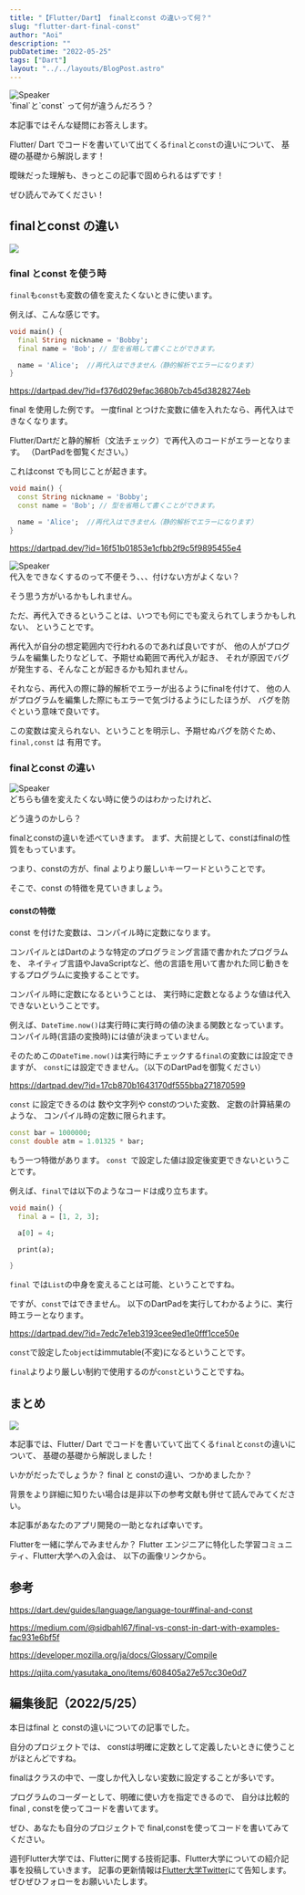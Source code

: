 ```yaml
---
title: "【Flutter/Dart】 finalとconst の違いって何？"
slug: "flutter-dart-final-const"
author: "Aoi"
description: ""
pubDatetime: "2022-05-25"
tags: ["Dart"]
layout: "../../layouts/BlogPost.astro"
---
```


<div class="speech-bubble-container">
  <div class="speech-bubble-avatar">
    <img src="https://blog.flutteruniv.com/wp-content/themes/cocoon-master/images/ojisan.png" alt="Speaker" />
  </div>
  <div class="speech-bubble">
    <div class="speech-bubble-content">
      `final`と`const` って何が違うんだろう？
    </div>
    <div class="speech-bubble-arrow arrow-left"></div>
  </div>
</div>

本記事ではそんな疑問にお答えします。

Flutter/ Dart でコードを書いていて出てくる`final`と`const`の違いについて、
基礎の基礎から解説します！

曖昧だった理解も、きっとこの記事で固められるはずです！

ぜひ読んでみてください！

## finalとconst の違い

![](http://blog.flutteruniv.com/wp-content/uploads/2022/02/コーディング男性.jpeg)

### final とconst を使う時

`final`も`const`も変数の値を変えたくないときに使います。

例えば、こんな感じです。

```dart
void main() {
  final String nickname = 'Bobby';
  final name = 'Bob'; // 型を省略して書くことができます。

  name = 'Alice';  //再代入はできません（静的解析でエラーになります）
}
```

https://dartpad.dev/?id=f376d029efac3680b7cb45d3828274eb

final を使用した例です。
一度final とつけた変数に値を入れたなら、再代入はできなくなります。

Flutter/Dartだと静的解析（文法チェック）で再代入のコードがエラーとなります。
（DartPadを御覧ください。）

これはconst でも同じことが起きます。

```dart
void main() {
  const String nickname = 'Bobby';
  const name = 'Bob'; // 型を省略して書くことができます。

  name = 'Alice';  //再代入はできません（静的解析でエラーになります）
}
```

https://dartpad.dev/?id=16f51b01853e1cfbb2f9c5f9895455e4

<div class="speech-bubble-container">
  <div class="speech-bubble-avatar">
    <img src="https://blog.flutteruniv.com/wp-content/themes/cocoon-master/images/ojisan.png" alt="Speaker" />
  </div>
  <div class="speech-bubble">
    <div class="speech-bubble-content">
      代入をできなくするのって不便そう、、、付けない方がよくない？
    </div>
    <div class="speech-bubble-arrow arrow-left"></div>
  </div>
</div>

そう思う方がいるかもしれません。

ただ、再代入できるということは、いつでも何にでも変えられてしまうかもしれない、
ということです。

再代入が自分の想定範囲内で行われるのであれば良いですが、
他の人がプログラムを編集したりなどして、予期せぬ範囲で再代入が起き、
それが原因でバグが発生する、そんなことが起きるかも知れません。

それなら、再代入の際に静的解析でエラーが出るようにfinalを付けて、
他の人がプログラムを編集した際にもエラーで気づけるようにしたほうが、
バグを防ぐという意味で良いです。

この変数は変えられない、ということを明示し、予期せぬバグを防ぐため、
`final,const` は 有用です。

### finalとconst の違い

<div class="speech-bubble-container">
  <div class="speech-bubble-avatar">
    <img src="https://blog.flutteruniv.com/wp-content/themes/cocoon-master/images/obasan.png" alt="Speaker" />
  </div>
  <div class="speech-bubble">
    <div class="speech-bubble-content">
      どちらも値を変えたくない時に使うのはわかったけれど、
    </div>
    <div class="speech-bubble-arrow arrow-left"></div>
  </div>
</div>

どう違うのかしら？

finalとconstの違いを述べていきます。
まず、大前提として、constはfinalの性質をもっています。

つまり、constの方が、final よりより厳しいキーワードということです。

そこで、const の特徴を見ていきましょう。

#### constの特徴

const を付けた変数は、コンパイル時に定数になります。

コンパイルとはDartのような特定のプログラミング言語で書かれたプログラムを、
ネイティブ言語やJavaScriptなど、他の言語を用いて書かれた同じ動きをするプログラムに変換することです。

コンパイル時に定数になるということは、
実行時に定数となるような値は代入できないということです。

例えば、`DateTime.now()`は実行時に実行時の値の決まる関数となっています。
コンパイル時(言語の変換時)には値が決まっていません。

そのためこの`DateTime.now()`は実行時にチェックする`final`の変数には設定できますが、
`const`には設定できません。（以下のDartPadを御覧ください）

https://dartpad.dev/?id=17cb870b1643170df555bba271870599

`const` に設定できるのは 数や文字列や constのついた変数、 定数の計算結果のような、
コンパイル時の定数に限られます。

```dart
const bar = 1000000;
const double atm = 1.01325 * bar;
```

もう一つ特徴があります。
`const `で設定した値は設定後変更できないということです。

例えば、`final`では以下のようなコードは成り立ちます。

```dart
void main() {
  final a = [1, 2, 3];

  a[0] = 4;

  print(a);

}
```

`final` では`List`の中身を変えることは可能、ということですね。

ですが、`const`ではできません。
以下のDartPadを実行してわかるように、実行時エラーとなります。

https://dartpad.dev/?id=7edc7e1eb3193cee9ed1e0fff1cce50e

`const`で設定した`object`はimmutable(不変)になるということです。

`final`よりより厳しい制約で使用するのが`const`ということですね。

## まとめ

![](http://blog.flutteruniv.com/wp-content/uploads/2022/02/コーディング女性.jpeg)

本記事では、Flutter/ Dart でコードを書いていて出てくる`final`と`const`の違いについて、
基礎の基礎から解説しました！

いかがだったでしょうか？
final と constの違い、つかめましたか？

背景をより詳細に知りたい場合は是非以下の参考文献も併せて読んでみてください。

本記事があなたのアプリ開発の一助となれば幸いです。

Flutterを一緒に学んでみませんか？
Flutter エンジニアに特化した学習コミュニティ、Flutter大学への入会は、
以下の画像リンクから。

## 参考

https://dart.dev/guides/language/language-tour#final-and-const

https://medium.com/@sidbahl67/final-vs-const-in-dart-with-examples-fac931e6bf5f

https://developer.mozilla.org/ja/docs/Glossary/Compile

https://qiita.com/yasutaka_ono/items/608405a27e57cc30e0d7

## 編集後記（2022/5/25）

本日はfinal と constの違いについての記事でした。

自分のプロジェクトでは、
constは明確に定数として定義したいときに使うことがほとんどですね。

finalはクラスの中で、一度しか代入しない変数に設定することが多いです。

プログラムのコーダーとして、明確に使い方を指定できるので、
自分は比較的final , constを使ってコードを書いてます。

ぜひ、あなたも自分のプロジェクトで final,constを使ってコードを書いてみてください。

週刊Flutter大学では、Flutterに関する技術記事、Flutter大学についての紹介記事を投稿していきます。
記事の更新情報は[Flutter大学Twitter](https://twitter.com/FlutterUniv)にて告知します。
ぜひぜひフォローをお願いいたします。